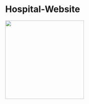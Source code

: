 # Hospital-Website
  <img src="https://github.com/shovon2121/Hospital-Website/tree/master/screenshots/home.PNG" width="250" display="inline-block"/>

